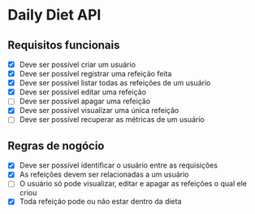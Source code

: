 # Daily Diet API

## Requisitos funcionais

- [x] Deve ser possível criar um usuário
- [x] Deve ser possível registrar uma refeição feita
- [x] Deve ser possível listar todas as refeições de um usuário
- [x] Deve ser possível editar uma refeição
- [ ] Deve ser possível apagar uma refeição
- [x] Deve ser possível visualizar uma única refeição
- [ ] Deve ser possível recuperar as métricas de um usuário

## Regras de nogócio

- [x] Deve ser possível identificar o usuário entre as requisições
- [x] As refeições devem ser relacionadas a um usuário
- [ ] O usuário só pode visualizar, editar e apagar as refeições o qual ele criou
- [x] Toda refeição pode ou não estar dentro da dieta
